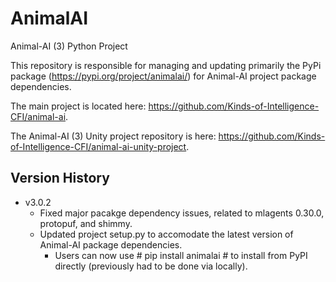 # AnimalAI

Animal-AI (3) Python Project

This repository is responsible for managing and updating primarily the PyPi package (https://pypi.org/project/animalai/) for Animal-AI project package dependencies. 

The main project is located here: https://github.com/Kinds-of-Intelligence-CFI/animal-ai.

The Animal-AI (3) Unity project repository is here: https://github.com/Kinds-of-Intelligence-CFI/animal-ai-unity-project.

## Version History

- v3.0.2
  - Fixed major pacakge dependency issues, related to mlagents 0.30.0, protopuf, and shimmy.
  - Updated project setup.py to accomodate the latest version of Animal-AI package dependencies.
    - Users can now use # pip install animalai # to install from PyPI directly (previously had to be done via locally). 
